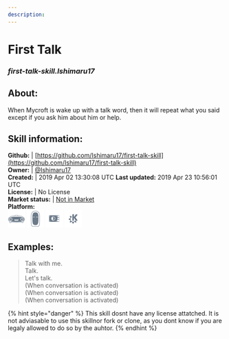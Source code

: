 ```yaml
---
description: 
---
```


# First Talk  
### _first-talk-skill.Ishimaru17_  
## About:  
When Mycroft is wake up with a talk word, then it will repeat what you said except if you ask him about him or help.

## Skill information:  
**Github:** | [https://github.com/Ishimaru17/first-talk-skill](https://github.com/Ishimaru17/first-talk-skill)  
**Owner:** | [@Ishimaru17](https://github.com/Ishimaru17)  
**Created:** | 2019 Apr 02 13:30:08 UTC  **Last updated:** 2019 Apr 23 10:56:01 UTC  
**License:** | No License  
**Market status:** | [Not in Market](https://market.mycroft.ai/skill/)  
**Platform:**  
 ![Mark I](../.gitbook/assets/mark-1-icon.png)  ![Mark II](../.gitbook/assets/mark-2-icon.png)  ![Picroft](../.gitbook/assets/picroft-icon.png)  ![plasmoid](../.gitbook/assets/kde.png)   
## Examples:  
> Talk with me.  
> Talk.  
> Let's talk.  
> (When conversation is activated)  
> (When conversation is activated)  
> (When conversation is activated)  
  
{% hint style="danger" %}
This skill dosnt have any license attatched. It is not adviasable to use this skillnor fork or clone, as you dont know if you are legaly allowed to do so by the auhtor.
{% endhint %}
